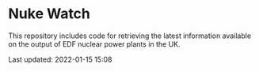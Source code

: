 # Nuke Watch

This repository includes code for retrieving the latest information available on the output of EDF nuclear power plants in the UK.

Last updated: 2022-01-15 15:08